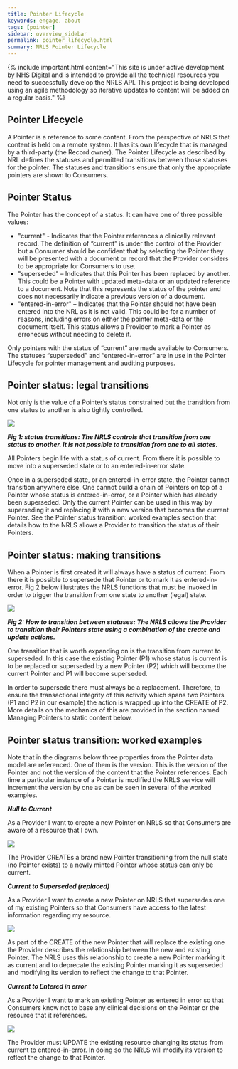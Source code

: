```yaml
---
title: Pointer Lifecycle
keywords: engage, about
tags: [pointer]
sidebar: overview_sidebar
permalink: pointer_lifecycle.html
summary: NRLS Pointer Lifecycle
---
```


{% include important.html content="This site is under active development by NHS Digital and is intended to provide all the technical resources you need to successfully develop the NRLS API. This project is being developed using an agile methodology so iterative updates to content will be added on a regular basis." %}

## Pointer Lifecycle ##

A Pointer is a reference to some content. From the perspective of NRLS that content is held on a remote system. It has its own lifecycle that is managed by a third-party (the Record owner). The Pointer Lifecycle as described by NRL defines the statuses and permitted transitions between those statuses for the pointer. The statuses and transitions ensure that only the appropriate pointers are shown to Consumers. 

## Pointer Status ##

The Pointer has the concept of a status. It can have one of three possible values: 
- "current" - Indicates that the Pointer references a clinically relevant record. The definition of “current” is under the control of the Provider but a Consumer should be confident that by selecting the Pointer they will be presented with a document or record that the Provider considers to be appropriate for Consumers to use.
- "superseded" – Indicates that this Pointer has been replaced by another. This could be a Pointer with updated meta-data or an updated reference to a document. Note that this represents the status of the pointer and does not necessarily indicate a previous version of a document.  
- "entered-in-error" – Indicates that the Pointer should not have been entered into the NRL as it is not valid. This could be for a number of reasons, including errors on either the pointer meta-data or the document itself. This status allows a Provider to mark a Pointer as erroneous without needing to delete it.

Only pointers with the status of “current” are made available to Consumers. The statuses “superseded” and “entered-in-error” are in use in the Pointer Lifecycle for pointer management and auditing purposes. 

## Pointer status: legal transitions ##

Not only is the value of a Pointer’s status constrained but the transition from one status to another is also tightly controlled.

<img src="images/pointers/pointer_transitions.png">

***Fig 1: status transitions: The NRLS controls that transition from one status to another. It is not possible to transition from one to all states.***

All Pointers begin life with a status of current. From there it is possible to move into a superseded state or to an entered-in-error state.

Once in a superseded state, or an entered-in-error state, the Pointer cannot transition anywhere else. One cannot build a chain of Pointers on top of a Pointer whose status is entered-in-error, or a Pointer which has already been superseded. Only the current Pointer can be used in this way by superseding it and replacing it with a new version that becomes the current Pointer. See the Pointer status transition: worked examples section that details how to the NRLS allows a Provider to transition the status of their Pointers.

## Pointer status: making transitions ##

When a Pointer is first created it will always have a status of current. 
From there it is possible to supersede that Pointer or to mark it as entered-in-error. Fig 2 below illustrates the NRLS functions that must be invoked in order to trigger the transition from one state to another (legal) state.

<img src="images/pointers/pointer_transitions2.png">

***Fig 2: How to transition between statuses: The NRLS allows the Provider to transition their Pointers state using a combination 
of the create and update actions.***

One transition that is worth expanding on is the transition from current to superseded. In this case the existing Pointer (P1) whose status is current is to be replaced or superseded by a new Pointer (P2) which will become the current Pointer and P1 will become superseded. 

In order to supersede there must always be a replacement. Therefore, to ensure the transactional integrity of this activity which spans 
two Pointers (P1 and P2 in our example) the action is wrapped up into the CREATE of P2. More details on the mechanics of this are provided 
in the section named Managing Pointers to static content below.

## Pointer status transition: worked examples ##

Note that in the diagrams below three properties from the Pointer data model are referenced. One of them is the version. 
This is the version of the Pointer and not the version of the content that the Pointer references. 
Each time a particular instance of a Pointer is modified the NRLS service will increment the version by one as can be seen in several of the worked examples.

***Null to Current***

As a Provider I want to create a new Pointer on NRLS so that Consumers are aware of a resource that I own.

<img src="images/pointers/pointer_transitions3.png">

The Provider CREATEs a brand new Pointer transitioning from the null state (no Pointer exists) to a newly minted Pointer whose status can only be current.

***Current to Superseded (replaced)***

As a Provider I want to create a new Pointer on NRLS that supersedes one of my existing Pointers so that Consumers have access to the latest 
information regarding my resource.

<img src="images/pointers/pointer_transitions4.png">

As part of the CREATE of the new Pointer that will replace the existing one the Provider describes the relationship between the 
new and existing Pointer. The NRLS uses this relationship to create a new Pointer marking it as current and to deprecate the existing 
Pointer marking it as superseded and modifying its version to reflect the change to that Pointer.

***Current to Entered in error***

As a Provider I want to mark an existing Pointer as entered in error so that Consumers know not to base any clinical decisions 
on the Pointer or the resource that it references.

<img src="images/pointers/pointer_transitions5.png">

The Provider must UPDATE the existing resource changing its status from current to entered-in-error. In doing so the NRLS will modify its version to reflect the change to that Pointer.



